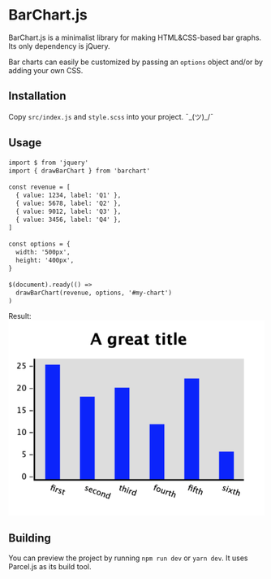 # BarChart.js 
BarChart.js is a minimalist library for making HTML&CSS-based bar graphs. Its only dependency is jQuery.

Bar charts can easily be customized by passing an `options` object and/or by adding your own CSS.

## Installation

Copy `src/index.js` and `style.scss` into your project. ¯\_(ツ)_/¯

## Usage

```
import $ from 'jquery'
import { drawBarChart } from 'barchart'

const revenue = [
  { value: 1234, label: 'Q1' },
  { value: 5678, label: 'Q2' },
  { value: 9012, label: 'Q3' },
  { value: 3456, label: 'Q4' },
]

const options = {
  width: '500px',
  height: '400px',
}

$(document).ready(() =>
  drawBarChart(revenue, options, '#my-chart')
)
```

Result:
![Example bar chart](/demo.png)

## Building
You can preview the project by running `npm run dev` or `yarn dev`. It uses Parcel.js as its build tool.
